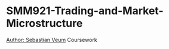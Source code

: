 # SMM921-Trading-and-Market-Microstructure
[Author: Sebastian Veum](https://www.linkedin.com/in/sebastian-veum-09663887/)
Coursework
